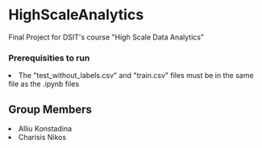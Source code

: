 # HighScaleAnalytics
Final Project for DSIT's course "High Scale Data Analytics"

### Prerequisities to run
<li>
The "test_without_labels.csv" and "train.csv" files must be in the same file as the .ipynb files
</li>

## Group Members

<li>
  Alliu Konstadina
</li>
<li>
  Charisis Nikos
</li>

